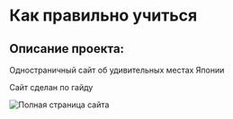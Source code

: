 # Как правильно учиться
<!-- ![Как учиться](./images/preview.png/) -->
## Описание проекта:
Одностраничный сайт об удивительных местах Японии

Сайт сделан по гайду

![Полная страница сайта](./img/full-screen.png)
